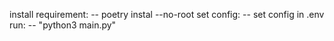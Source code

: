 install requirement:
  -- poetry instal --no-root
set config:
  -- set config in .env
run:
  -- "python3 main.py"

